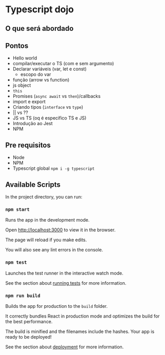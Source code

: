 # Typescript dojo

## O que será abordado

## Pontos

- Hello world
- compilar/executar o TS (com e sem argumento)
- Declarar variáveis (var, let e const)
  - escopo do var
- função (arrow vs function)
- js object
- `this`
- Promises (`async await` vs `then`)/callbacks
- import e export
- Criando tipos (`interface` vs `type`)
- || vs ??
- JS vs TS (oq é especifico TS e JS)
- Introdução ao Jest
- NPM

## Pre requisitos

- Node
- NPM
- Typescript global `npm i -g typescript`

## Available Scripts

In the project directory, you can run:

### `npm start`

Runs the app in the development mode.

Open [http://localhost:3000](http://localhost:3000) to view it in the browser.

The page will reload if you make edits.

You will also see any lint errors in the console.

### `npm test`

Launches the test runner in the interactive watch mode.

See the section about [running tests](https://facebook.github.io/create-react-app/docs/running-tests) for more information.

### `npm run build`

Builds the app for production to the `build` folder.

It correctly bundles React in production mode and optimizes the build for the best performance.

The build is minified and the filenames include the hashes.
Your app is ready to be deployed!

See the section about [deployment](https://facebook.github.io/create-react-app/docs/deployment) for more information.

